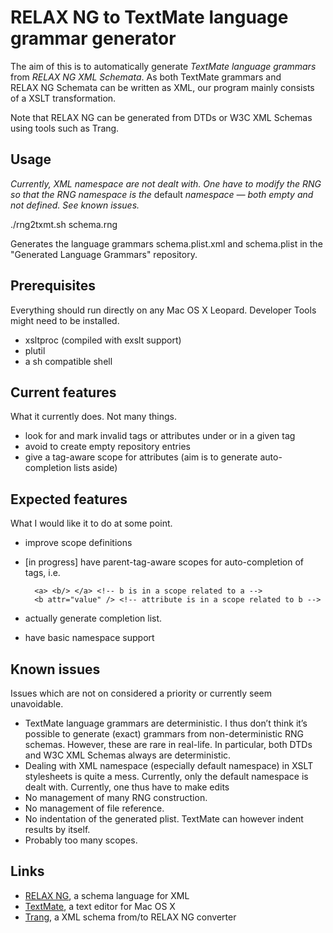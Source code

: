 RELAX NG to TextMate language  grammar generator
================================================

The aim of this is to automatically generate *TextMate language grammars* from
*RELAX&nbsp;NG XML Schemata*. As both TextMate grammars and RELAX&nbsp;NG
Schemata can be written as XML, our program mainly consists of a XSLT
transformation.

Note that RELAX&nbsp;NG can be generated from DTDs or W3C XML Schemas using
tools such as Trang.

Usage
-----

*Currently, XML namespace are not dealt with. One have to modify the RNG so
that the RNG namespace is the* default *namespace — both empty and not
defined. See known issues.*

./rng2txmt.sh schema.rng

Generates the language grammars schema.plist.xml and schema.plist in the
"Generated Language Grammars" repository.

Prerequisites
-------------

Everything should run directly on any Mac&nbsp;OS&nbsp;X Leopard. Developer
Tools might need to be installed.

* xsltproc (compiled with exslt support)
* plutil
* a sh compatible shell

Current features
----------------

What it currently does. Not many things.

* look for and mark invalid tags or attributes under or in a given tag
* avoid to create empty repository entries
* give a tag-aware scope for attributes (aim is to generate auto-completion
lists aside)

Expected features
-----------------

What I would like it to do at some point.

* improve scope definitions
* [in progress] have parent-tag-aware scopes for auto-completion of tags, i.e.

        <a> <b/> </a> <!-- b is in a scope related to a -->
        <b attr="value" /> <!-- attribute is in a scope related to b -->
* actually generate completion list.
* have basic namespace support

Known issues
------------

Issues which are not on considered a priority or currently seem unavoidable.

* TextMate language grammars are deterministic. I thus don’t think it’s
possible to generate (exact) grammars from non-deterministic RNG schemas.
However, these are rare in real-life. In particular, both DTDs and
W3C XML Schemas always are deterministic.
* Dealing with XML namespace (especially default namespace) in XSLT
stylesheets is quite a mess. Currently, only the default namespace is dealt
with. Currently, one thus have to make edits
* No management of many RNG construction.
* No management of file reference.
* No indentation of the generated plist. TextMate can however indent results
by itself.
* Probably too many scopes.

Links
-----

* [RELAX&nbsp;NG](http://www.relaxng.org/), a schema language for XML
* [TextMate](http://macromates.com/), a text editor for Mac&nbsp;OS&nbsp;X
* [Trang](http://code.google.com/p/jing-trang/), a XML schema from/to
RELAX&nbsp;NG converter
